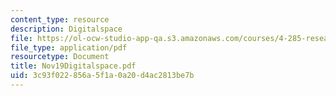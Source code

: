 ```yaml
---
content_type: resource
description: Digitalspace
file: https://ol-ocw-studio-app-qa.s3.amazonaws.com/courses/4-285-research-topics-in-architecture-citizen-centered-design-of-open-governance-systems-fall-2002/3c93f022856a5f1a0a20d4ac2813be7b_Nov19Digitalspace.pdf
file_type: application/pdf
resourcetype: Document
title: Nov19Digitalspace.pdf
uid: 3c93f022-856a-5f1a-0a20-d4ac2813be7b
---
```

